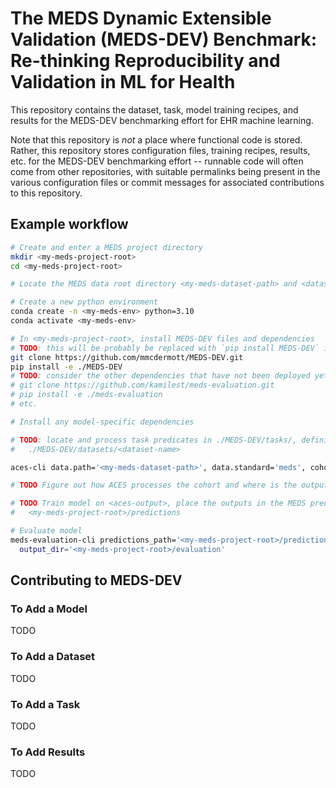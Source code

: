 # The MEDS Dynamic Extensible Validation (MEDS-DEV) Benchmark: Re-thinking Reproducibility and Validation in ML for Health

This repository contains the dataset, task, model training recipes, and results for the MEDS-DEV benchmarking
effort for EHR machine learning.

Note that this repository is _not_ a place where functional code is stored. Rather, this repository stores
configuration files, training recipes, results, etc. for the MEDS-DEV benchmarking effort -- runnable code will
often come from other repositories, with suitable permalinks being present in the various configuration files
or commit messages for associated contributions to this repository.

## Example workflow

```bash
# Create and enter a MEDS project directory 
mkdir <my-meds-project-root>
cd <my-meds-project-root>

# Locate the MEDS data root directory <my-meds-dataset-path> and <dataset-name> 

# Create a new python environment
conda create -n <my-meds-env> python=3.10
conda activate <my-meds-env>

# In <my-meds-project-root>, install MEDS-DEV files and dependencies
# TODO: this will be probably be replaced with `pip install MEDS-DEV` in the future
git clone https://github.com/mmcdermott/MEDS-DEV.git
pip install -e ./MEDS-DEV
# TODO: consider the other dependencies that have not been deployed yet and are not in MEDS-DEV dependencies yet, e.g.:
# git clone https://github.com/kamilest/meds-evaluation.git
# pip install -e ./meds-evaluation
# etc.

# Install any model-specific dependencies

# TODO: locate and process task predicates in ./MEDS-DEV/tasks/, defining the unknown codes using predicates in
#   ./MEDS-DEV/datasets/<dataset-name>

aces-cli data.path='<my-meds-dataset-path>', data.standard='meds', cohort_dir=TODO, cohort_name=TODO

# TODO Figure out how ACES processes the cohort and where is the output stored: <aces-output>

# TODO Train model on <aces-output>, place the outputs in the MEDS prediction format in 
#   <my-meds-project-root>/predictions

# Evaluate model
meds-evaluation-cli predictions_path='<my-meds-project-root>/predictions', \ 
  output_dir='<my-meds-project-root>/evaluation'
```

## Contributing to MEDS-DEV

### To Add a Model

TODO

### To Add a Dataset

TODO

### To Add a Task

TODO

### To Add Results

TODO
